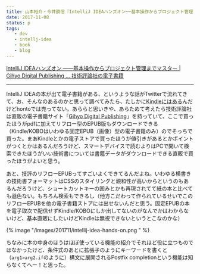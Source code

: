 ```yaml
---
title: 山本裕介・今井勝信『IntelliJ IDEAハンズオン──基本操作からプロジェクト管理までマスター』を読んだ
date: 2017-11-08
status: p
tags:
   - dev
   - intellj-idea
   - book
   - blog
---
```


[IntelliJ IDEAハンズオン ――基本操作からプロジェクト管理までマスター \| Gihyo Digital Publishing … 技術評論社の電子書籍](https://gihyo.jp/dp/ebook/2017/978-4-7741-9422-6)

---

IntelliJ IDEAの本が出て電子書籍がある、というような話がTwitterで流れてきて、お、そんなのあるのかと思って調べてみたら、たしかに[Kindleにはある](http://amzn.to/2AFcBQK)んだけどhontoでは売ってない。あららと思いきや、あらためて考えたら技術評論社は直販の電子書籍サイト「[Gihyo Digital Publishing](https://gihyo.jp/dp)」を持っていて、ここで買ったほうがpdfに加えてリフロー型のEPUB版もダウンロードできる（Kindle/KOBOはいわゆる固定EPUB（画像）型の電子書籍のみ）のでそっちで買った。まあKindleとかの電子ストアで買ったほうが値引きがあるとかポイントがつくとかはあるんだろうけど、スマートデバイスで読むよりはPCで開いて検索できたほうがいい技術書については書籍データがダウンロードできる直販で買ったほうがよいと思う。

あと、技評のリフローEPUBってすごいよくできてるんだよね。いわゆる横書きの技術書フォーマットはCSSのスタイリングと親和性が高いからというのもあるんだろうけど、ショートカットキーの囲みとかも再現されてて紙の本と比べても遜色ない。もちろん検索もできるし（他方こだわって作られているせいでこのリフローEPUBを他の電子書籍ストアには出せないんだと思う。固定EPUBの本を電子取次で配信せずKindle/KOBOにしか出してないのがなんでかはわからないけど、基本直販にしたいけどKindleは無視できないというとこなのかな）

{% image "/images/201711/intellij-idea-hands-on.png " %}

ちなみに本の中身のほうはほぼ使っている機能の紹介でそれほど役に立つものではなかったけど、条件式のあとに拡張子のようにキーワードを書くと（`arg1>arg2.if`のように）構文に展開されるPostfix completionという機能は知らなくてへー！と思った。
